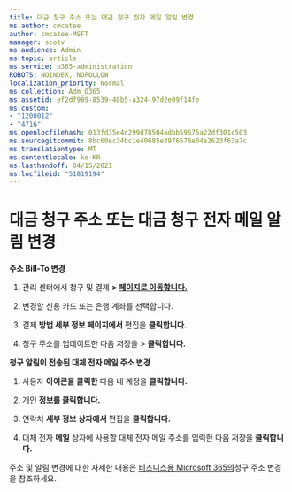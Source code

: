 ```yaml
---
title: 대금 청구 주소 또는 대금 청구 전자 메일 알림 변경
ms.author: cmcatee
author: cmcatee-MSFT
manager: scotv
ms.audience: Admin
ms.topic: article
ms.service: o365-administration
ROBOTS: NOINDEX, NOFOLLOW
localization_priority: Normal
ms.collection: Adm_O365
ms.assetid: ef2df989-8539-48b5-a324-97d2e09f14fe
ms.custom:
- "1200012"
- "4716"
ms.openlocfilehash: 013fd35e4c299d78504adbb59675a22df301c503
ms.sourcegitcommit: 8bc60ec34bc1e40685e3976576e04a2623f63a7c
ms.translationtype: MT
ms.contentlocale: ko-KR
ms.lasthandoff: 04/15/2021
ms.locfileid: "51819194"
---
```

# <a name="change-billing-address-or-billing-email-notifications"></a>대금 청구 주소 또는 대금 청구 전자 메일 알림 변경

**주소 Bill-To 변경**

1. 관리 센터에서 청구 및 결제 **> [페이지로 이동합니다.](https://go.microsoft.com/fwlink/p/?linkid=2018806)**

2. 변경할 신용 카드 또는 은행 계좌를 선택합니다.

3. 결제 **방법 세부 정보 페이지에서** 편집을 **클릭합니다.**

4. 청구 주소를 업데이트한 다음 저장을 > **클릭합니다.**

**청구 알림이 전송된 대체 전자 메일 주소 변경** 

1. 사용자 **아이콘을 클릭한** 다음 내 계정을 **클릭합니다.**

2. 개인 **정보를 클릭합니다.**

3. 연락처 **세부 정보 상자에서** 편집을 **클릭합니다.**

4. 대체 전자 **메일** 상자에 사용할 대체 전자 메일 주소를 입력한 다음 저장을 **클릭합니다.**

주소 및 알림 변경에 대한 자세한 내용은 [비즈니스용 Microsoft 365의](https://docs.microsoft.com/microsoft-365/commerce/billing-and-payments/change-your-billing-addresses?view=o365-worldwide)청구 주소 변경을 참조하세요.
